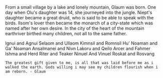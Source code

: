 From a small village by a lake and lonely mountain, Glaum was born.
One day when Olu's daughter was 14, she journeyed into the jungle.
Niept's daughter became a great druid, who is said to be able to speak with the birds.
Ilsom's lover then became the monarch of a city-state which was named after her own desire.
In the city of the heart of the mountain earthriver birthed many children, not all to the same father.

Ignui and Agnui
Selaom and Ullaom
Kimnsil and Romnsil
Hu' Noaman and Ga' Noaman
Ansalmanei and Nivn
Lakoru and Qeilo
Arcer and Fahmer
Ishma and Herd
Riter and Teaker
Ninuel And Vinuel
Roskat and Rosvang

	The greatest gift given to me, is all that was laid before me as i walked the earth. Gods willing i may see my children flourish when i am reborn. - Glaum